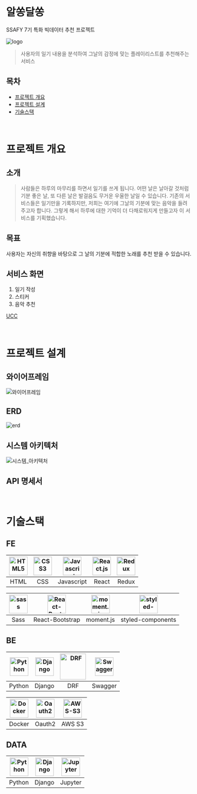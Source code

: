 # 알쏭달쏭

SSAFY 7기 특화 빅데이터 추천 프로젝트

![logo](/uploads/d4bc93dce6a31af56f4f3853430b7f1e/logo.jpg)

> 사용자의 일기 내용을 분석하여 그날의 감정에 맞는 플레이리스트를 추천해주는 서비스

## 목차

- [프로젝트 개요](#프로젝트-개요)
- [프로젝트 설계](#프로젝트-설계)
- [기술스택](#기술스택)

</br>

# 프로젝트 개요

## 소개

> 사람들은 하루의 마무리를 하면서 일기를 쓰게 됩니다. 어떤 날은 날아갈 것처럼 기분 좋은 날, 또 다른 날은 발걸음도 무거운 우울한 날일 수 있습니다. 기존의 서비스들은 일기만을 기록하지만, 저희는 여기에 그날의 기분에 맞는 음악을 들려주고자 합니다. 그렇게 해서 하루에 대한 기억이 더 다채로워지게 만들고자 이 서비스를 기획했습니다.

## 목표

사용자는 자신의 취향을 바탕으로 그 날의 기분에 적합한 노래를 추천 받을 수 있습니다.

## 서비스 화면

1. 일기 작성
2. 스티커
3. 음악 추천

[UCC]()

</br>

# 프로젝트 설계

## 와이어프레임

![와이어프레임](/uploads/766be01e94fc7bf43609f319afb75ab7/와이어프레임.png)

## ERD

![erd](/uploads/d8c453c24f51714336813e78dc74a5bd/erd.png)

## 시스템 아키텍처

![시스템_아키텍처](/uploads/6fdb14847750902c1ebd1ae396c4ca0c/시스템_아키텍처.png)

## API 명세서

</br>

# 기술스택

## FE

| <img src="https://profilinator.rishav.dev/skills-assets/html5-original-wordmark.svg" alt="HTML5" width="50px" height="50px" /> | <img src="https://profilinator.rishav.dev/skills-assets/css3-original-wordmark.svg" alt="CSS3" width="50px" height="50px" /> | <img src="https://profilinator.rishav.dev/skills-assets/javascript-original.svg" alt="Javascript" width="50px" height="50px" /> | <img src="https://profilinator.rishav.dev/skills-assets/react-original-wordmark.svg" alt="React.js" width="50px" height="50px" /> | <img src="https://profilinator.rishav.dev/skills-assets/redux-original.svg" alt="Redux" width="50px" height="50px" /> |
|:-:|:-:|:-:|:-:|:-:|
|HTML|CSS|Javascript|React|Redux|

| <img src="https://profilinator.rishav.dev/skills-assets/sass-original.svg" alt="sass" width="50px" height="50px" /> | <img src="https://mmcgbl-1cc8f.kxcdn.com/wp-content/uploads/2022/03/react-bootstrap.png" alt="React-Bootstrap" width="50px" height="50px" /> | <img src="https://levijonas.app/static/media/MomentLogo.47dcee78.png" alt="moment.js" width="50px" height="50px" />| <img src="https://i.ibb.co/ydkG6cv/img.png" alt="styled-components" width="50px" height="50px" />|
|:-:|:-:|:-:|:-:|
|Sass|React-Bootstrap|moment.js|styled-components|

## BE

| <img src="https://profilinator.rishav.dev/skills-assets/python-original.svg" alt="Python" width="50px" height="50px" /> | <img src="https://blog.kakaocdn.net/dn/cVaSOX/btqD9jVw36X/jHpIEqn2EAk7xdKMMmpEP0/img.png" alt="Django" width="50px"/> | <img src="https://velog.velcdn.com/images/poiuyy0420/post/96732bec-ed98-49c9-b8ef-7dba9faf1b0e/d_rest.png" alt="DRF" width="70px" /> | <img src="https://upload.wikimedia.org/wikipedia/commons/a/ab/Swagger-logo.png" alt="Swagger" width="50px" height="50px" /> |
|:-:|:-:|:-:|:-:|
|Python|Django|DRF|Swagger|

| <img src="https://w7.pngwing.com/pngs/298/299/png-transparent-docker-yaml-github-repository-github-text-logo-fedora.png" alt="Docker" width="50px" height="50px" /> | <img src="https://image.toast.com/aaaadh/alpha/2017/techblog/oauthretinapreview.jpg" alt="Oauth2" width="50px" height="50px" /> | <img src="https://encrypted-tbn0.gstatic.com/images?q=tbn:ANd9GcR2p0RSCGKPoBoP3gj15fuOtaudI-cLgnypQbtOoqij_8B0HEytSQkcZHTZyCOJhJ-HY2I&usqp=CAU" alt="AWS-S3" width="50px" height="50px" />|
|:-:|:-:|:-:|
|Docker|Oauth2|AWS S3|

## DATA

| <img src="https://profilinator.rishav.dev/skills-assets/python-original.svg" alt="Python" width="50px" height="50px" /> | <img src="https://blog.kakaocdn.net/dn/cVaSOX/btqD9jVw36X/jHpIEqn2EAk7xdKMMmpEP0/img.png" alt="Django" width="50px"/> | <img src="https://upload.wikimedia.org/wikipedia/commons/thumb/3/38/Jupyter_logo.svg/1200px-Jupyter_logo.svg.png" alt="Jupyter" width="50px" height="50px" /> |
|:-:|:-:|:-:|
|Python|Django|Jupyter|


